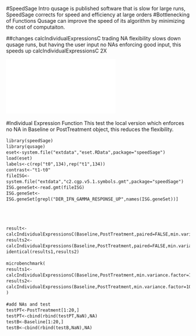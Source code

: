 #SpeedSage Intro
qusage is published software that is slow for large runs, SpeedSage corrects for speed and efficiency at large orders
#Bottlenecking of Functions
Qusage can improve the speed of its algorithm by minimizing the cost of computaiton.

##changes calcIndividualExpressionsC
trading NA flexibility slows down qusage runs, but having the user input no NAs enforcing good input, this speeds up calcIndividualExpressionsC 2X

![qusage profile](/demo/qusageSingleBottleNeck.pdf "Plot of Qusage Profile")


#Individual Expression Function
This test the local version which enforces no NA in Baseline or PostTreatment object, this reduces the flexibility.


```{r} 
library(speedSage)
library(qusage)
eset<-system.file("extdata","eset.RData",package="speedSage")
load(eset)
labels<-c(rep("t0",134),rep("t1",134))
contrast<-"t1-t0"
fileISG<-system.file("extdata","c2.cgp.v5.1.symbols.gmt",package="speedSage")
ISG.geneSet<-read.gmt(fileISG)
ISG.geneSet<-ISG.geneSet[grepl("DER_IFN_GAMMA_RESPONSE_UP",names(ISG.geneSet))]




result<-calcIndividualExpressionsC(Baseline,PostTreatment,paired=FALSE,min.variance.factor=10^-6)
results2<-calcIndividualExpressions(Baseline,PostTreatment,paired=FALSE,min.variance.factor=10^-6)
identical(results1,results2)

microbenchmark(
results1<-calcIndividualExpressionsC(Baseline,PostTreatment,min.variance.factor=10^-6),
results2<-calcIndividualExpressions(Baseline,PostTreatment,min.variance.factor=10^-6)
)

#add NAs and test
testPT<-PostTreatment[1:20,]
testPT<-cbind(rbind(testPT,NaN),NA)
testB<-Baseline[1:20,]
testB<-cbind(rbind(testB,NaN),NA)
```


